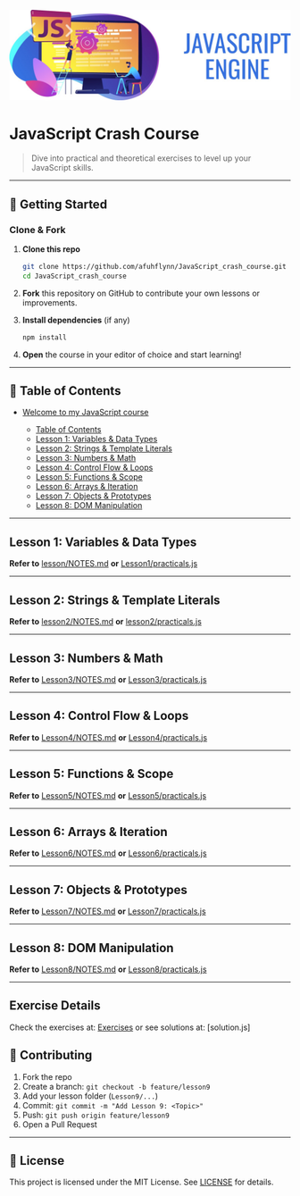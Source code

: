 ![Banner image](./public/js_banner.jpg)

# JavaScript Crash Course

> Dive into practical and theoretical exercises to level up your JavaScript skills.

---

## 🚀 Getting Started

### Clone & Fork

1. **Clone this repo**

   ```bash
   git clone https://github.com/afuhflynn/JavaScript_crash_course.git
   cd JavaScript_crash_course
   ```
2. **Fork** this repository on GitHub to contribute your own lessons or improvements.
3. **Install dependencies** (if any)

   ```bash
   npm install
   ```
4. **Open** the course in your editor of choice and start learning!

---

## 📖 Table of Contents

* [Welcome to my JavaScript course](#javascript-crash-course)

  * [Table of Contents](#table-of-contents)
  * [Lesson 1: Variables & Data Types](#lesson-1-variables--data-types)
  * [Lesson 2: Strings & Template Literals](#lesson-2-strings--template-literals)
  * [Lesson 3: Numbers & Math](#lesson-3-numbers--math)
  * [Lesson 4: Control Flow & Loops](#lesson-4-control-flow--loops)
  * [Lesson 5: Functions & Scope](#lesson-5-functions--scope)
  * [Lesson 6: Arrays & Iteration](#lesson-6-arrays--iteration)
  * [Lesson 7: Objects & Prototypes](#lesson-7-objects--prototypes)
  * [Lesson 8: DOM Manipulation](#lesson-8-dom-manipulation)

---

## Lesson 1: Variables & Data Types

**Refer to** [lesson/NOTES.md](./lesson1/NOTES.md) **or** [Lesson1/practicals.js](./lesson1/practicals.js)

---

## Lesson 2: Strings & Template Literals

**Refer to** [lesson2/NOTES.md](./lesson2/NOTES.md) **or** [lesson2/practicals.js](./lesson2/practicals.js)

---

## Lesson 3: Numbers & Math

**Refer to** [Lesson3/NOTES.md](./Lesson3/NOTES.md) **or** [Lesson3/practicals.js](./Lesson3/practicals.js)

---

## Lesson 4: Control Flow & Loops

**Refer to** [Lesson4/NOTES.md](./Lesson4/NOTES.md) **or** [Lesson4/practicals.js](./Lesson4/practicals.js)

---

## Lesson 5: Functions & Scope

**Refer to** [Lesson5/NOTES.md](./Lesson5/NOTES.md) **or** [Lesson5/practicals.js](./Lesson5/practicals.js)

---

## Lesson 6: Arrays & Iteration

**Refer to** [Lesson6/NOTES.md](./Lesson6/NOTES.md) **or** [Lesson6/practicals.js](./Lesson6/practicals.js)

---

## Lesson 7: Objects & Prototypes

**Refer to** [Lesson7/NOTES.md](./Lesson7/NOTES.md) **or** [Lesson7/practicals.js](./Lesson7/practicals.js)

---

## Lesson 8: DOM Manipulation

**Refer to** [Lesson8/NOTES.md](./Lesson8/NOTES.md) **or** [Lesson8/practicals.js](./Lesson8/practicals.js)

---

## Exercise Details

Check the exercises at: [Exercises](./Exercises.txt) or see solutions at: \[solution.js]

## 🤝 Contributing

1. Fork the repo
2. Create a branch: `git checkout -b feature/lesson9`
3. Add your lesson folder (`Lesson9/...`)
4. Commit: `git commit -m "Add Lesson 9: <Topic>"`
5. Push: `git push origin feature/lesson9`
6. Open a Pull Request

---

## 📄 License

This project is licensed under the MIT License. See [LICENSE](./LICENSE) for details.
